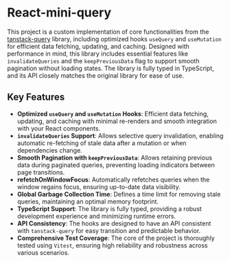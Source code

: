 # React-mini-query

This project is a custom implementation of core functionalities from the [tanstack-query](https://tanstack.com/query/latest) library, including optimized hooks `useQuery` and `useMutation` for efficient data fetching, updating, and caching. Designed with performance in mind, this library includes essential features like `invalidateQueries` and the `keepPreviousData` flag to support smooth pagination without loading states. The library is fully typed in TypeScript, and its API closely matches the original library for ease of use.

## Key Features

- **Optimized `useQuery` and `useMutation` Hooks**: Efficient data fetching, updating, and caching with minimal re-renders and smooth integration with your React components.
- **`invalidateQueries` Support**: Allows selective query invalidation, enabling automatic re-fetching of stale data after a mutation or when dependencies change.
- **Smooth Pagination with `keepPreviousData`**: Allows retaining previous data during paginated queries, preventing loading indicators between page transitions.
- **refetchOnWindowFocus**: Automatically refetches queries when the window regains focus, ensuring up-to-date data visibility.
- **Global Garbage Collection Time**: Defines a time limit for removing stale queries, maintaining an optimal memory footprint.
- **TypeScript Support**: The library is fully typed, providing a robust development experience and minimizing runtime errors.
- **API Consistency**: The hooks are designed to have an API consistent with `tanstack-query` for easy transition and predictable behavior.
- **Comprehensive Test Coverage**: The core of the project is thoroughly tested using `Vitest`, ensuring high reliability and robustness across various scenarios.

